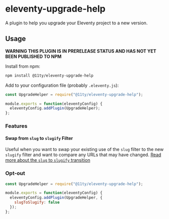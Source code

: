 # eleventy-upgrade-help

A plugin to help you upgrade your Eleventy project to a new version.

## Usage

**WARNING THIS PLUGIN IS IN PRERELEASE STATUS AND HAS NOT YET BEEN PUBLISHED TO NPM**

Install from npm:

```bash
npm install @11ty/eleventy-upgrade-help
```

Add to your configuration file (probably `.eleventy.js`):

```js
const UpgradeHelper = require("@11ty/eleventy-upgrade-help");

module.exports = function(eleventyConfig) {
  eleventyConfig.addPlugin(UpgradeHelper);
};
```

### Features

#### Swap from `slug` to `slugify` Filter

Useful when you want to swap your existing use of the `slug` filter to the new `slugify` filter and want to compare any URLs that may have changed. [Read more about the `slug` to `slugify` transition](https://www.11ty.dev/docs/filters/slugify/)

### Opt-out

```js
const UpgradeHelper = require("@11ty/eleventy-upgrade-help");

module.exports = function(eleventyConfig) {
  eleventyConfig.addPlugin(UpgradeHelper, {
    slugToSlugify: false
  });
};
```

<!--
Steps:

1. Check eleventy version of current project to make sure it’s relevant.
2. Run the assigned ruleset specific to your project.
3. Show errors and warnings
4. If no errors or warnings, show a message to remove the plugin.
-->